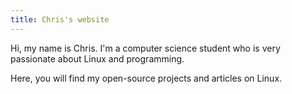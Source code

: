 ```yaml
---
title: Chris's website
---
```


Hi, my name is Chris. I'm a computer science student who is very passionate about Linux and programming.

Here, you will find my open-source projects and articles on Linux.
